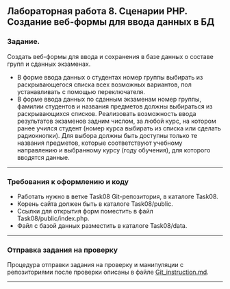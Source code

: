 ## Лабораторная работа 8. Сценарии PHP. Создание веб-формы для ввода данных в БД

### Задание.
Создать веб-формы для ввода и сохранения в базе данных о составе групп и сданных экзаменах.
* В форме ввода данных о студентах номер группы выбирать из раскрывающегося списка всех возможных вариантов, пол устанавливать с помощью переключателя.
* В форме ввода данных по сданным экзаменам номер группы, фамилии студентов и названия предметов должны выбираться из раскрывающихся списков. Реализовать возможность
ввода результатов экзаменов задним числом, за любой курс, на котором ранее учился студент (номер курса выбирать из списка или сделать радиокнопки).  Для выбора должны быть доступны только те названия предметов, которые соответствуют учебному направлению и выбранному курсу (году обучения), для которого вводятся данные.

* * *
### Требования к оформлению и коду
* Работать нужно в ветке Task08 Git-репозитория, в каталоге Task08.
* Корень сайта должен быть в каталоге Task08/public.
* Ссылки для открытия форм поместить в файл Task08/public/index.php.
* Файл с базой данных разместить в каталоге Task08/data.

* * *

### Отправка задания на проверку
Процедура отправки задания на проверку и манипуляции с репозиториями после проверки описаны в файле [Git_instruction.md](Git_instruction.md).

* * *
